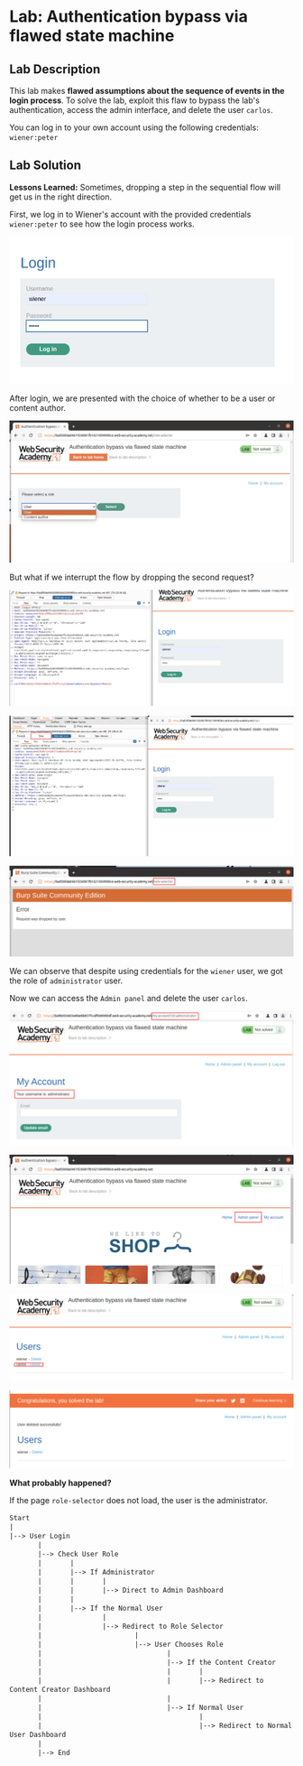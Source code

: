 # Lab: Authentication bypass via flawed state machine

## Lab Description

This lab makes **flawed assumptions about the sequence of events in the login process**. To solve the lab, exploit this flaw to bypass the lab's authentication, access the admin interface, and delete the user `carlos`.

You can log in to your own account using the following credentials: `wiener:peter`

## Lab Solution

**Lessons Learned:** Sometimes, dropping a step in the sequential flow will get us in the right direction.

First, we log in to  Wiener's account with the provided credentials `wiener:peter` to see how the login process works.

![](01-log-in-normally.png)

After login, we are presented with the choice of whether to be a user or content author.

![](02-role-selector.png)

But what if we interrupt the flow by dropping the second request?

![](03-log-in-again.png)

![](04-drop-the-request.png)

![](05-delete-the-endpoint.png)

We can observe that despite using credentials for the `wiener` user, we got the role of `administrator` user.

Now we can access the `Admin panel` and delete the user `carlos`.

![](06-observe-that-we-switched-to-administrator.png)

![](06-we-have-access-to-admin-panel.png)

![](07-delete-carlos.png)

![](08-carlos-gone.png)


**What probably happened?**

If the page  `role-selector` does not load, the user is the administrator.

```
Start
|
|--> User Login
       |
       |--> Check User Role
       |       |
       |       |--> If Administrator
       |       |       |
       |       |       |--> Direct to Admin Dashboard
       |       |
       |       |--> If the Normal User
       |               |
       |               |--> Redirect to Role Selector
       |                       |
       |                       |--> User Chooses Role
       |                               |
       |                               |--> If the Content Creator
       |                               |       |
       |                               |       |--> Redirect to Content Creator Dashboard
       |                               |
       |                               |--> If Normal User
       |                                       |
       |                                       |--> Redirect to Normal User Dashboard
       |
       |--> End
```
